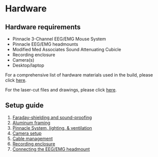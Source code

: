 # Hardware 

## Hardware requirements

- Pinnacle 3-Channel EEG/EMG Mouse System
- Pinnacle EEG/EMG headmounts
- Modified Med Associates Sound Attenuating Cubicle
- Recording enclosure
- Camera(s)
- Desktop/laptop

For a comprehensive list of hardware materials used in the build, please
click [here](./BOM.md).

For the laser-cut files and drawings, please click [here](./Laser%20cut%20parts/).

## Setup guide
1. [Faraday-shielding and sound-proofing](./setup-guide/copper-foam.md)
2. [Aluminum framing](./setup-guide/aluminum-framing.md)
3. [Pinnacle System, lighting, & ventilation](./setup-guide/pinnacle-system.md)
4. [Camera setup](./setup-guide/camera-setup.md)
5. [Cable management](./setup-guide/cable-management.md)
6. [Recording enclosure](./setup-guide/recording-enclosure.md)
7. [Connecting the EEG/EMG headmount](./setup-guide/headmount.md)